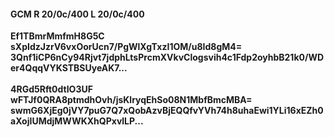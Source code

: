 #### GCM R 20/0c/400 L 20/0c/400
**Ef1TBmrMmfmH8G5C**<br/>**sXpIdzJzrV6vxOorUcn7/PgWlXgTxzI1OM/u8Id8gM4=**<br/>**3Qnf1iCP6nCy94Rjvt7jdphLtsPrcmXVkvClogsvih4c1Fdp2oyhbB21k0/WDer4QqqVYKSTBSUyeAK7...**<br/><br/>
**4RGd5Rft0dtIO3UF**<br/>**wFTJf0QRA8ptmdhOvh/jsKlryqEhSo08N1MbfBmcMBA=**<br/>**swmG6XjEg0jVY7puG7Q7xQobAzvBjEQQfvYVh74h8uhaEwi1YLi16xEZh0aXojIUMdjMWWKXhQPxvlLP...**